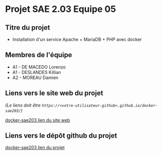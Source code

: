 # Projet SAE 2.03 Equipe 05

## Titre du projet

- Installation d'un service Apache + MariaDB + PHP avec docker

## Membres de l'équipe

- A1 - DE MACEDO Lorenzo
- A1 - DESLANDES Killian
- A2 - MOREAU Damien

## Liens vers le site web du projet
_(Le liens doit être ```https://<votre-utilisateur-github>.github.io/docker-sae203/```)_

[docker-sae203 lien du site web](https://killiandlds.github.io/docker-sae203)

## Liens vers le dépôt github du projet

[docker-sae203 lien du projet](https://github.com/KillianDlds/docker-sae203)